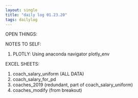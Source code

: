 ```yaml
--- 
layout: single
title: "daily log 01.23.20"
tags: dailylog 
---
```


OPEN THINGS: 

NOTES TO SELF:
1. PLOTLY: Using anaconda navigator plotly_env


EXCEL SHEETS:
1. coach_salary_uniform (ALL DATA)
2. coach_salary_for_pd
3. coaches_2019 (redundant, part of coach_salary_uniform)
4. coaches_modify (from breakout)
